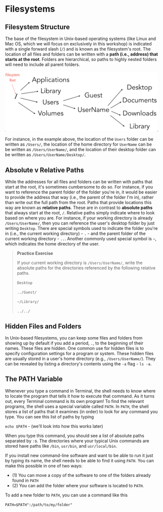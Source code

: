 # Filesystems

## Filesystem Structure

The base of the filesystem in Unix-based operating systems (like Linux and Mac OS, which we will focus on exclusively in this workshop) is indicated with a single forward slash (`/`) and is known as the filesystem's root. The location of all files and folders can be written with a __path (i.e., address) that starts at the root__. Folders are hierarchical, so paths to highly nested folders will need to include all parent folders.
  
![ExampleMacFilesystem](https://github.com/IntroPhylogenomics/ComputingFundamentals/blob/master/exampleFilesystem.png)
  
For instance, in the example above, the location of the `Users` folder can be written as `/Users/`, the location of the home directory for `UserName` can be be written as `/Users/UserName/`, and the location of their desktop folder can be written as `/Users/UserName/Desktop/`.
  
## Absolute v Relative Paths
  
While the addresses for all files and folders can be written with paths that start at the root, it's sometimes cumbersome to do so. For instance, if you want to reference the parent folder of the folder you're in, it would be easier to provide the address that way (i.e., the parent of the folder I'm in), rather than write out the full path from the root. Paths that provide locations this way are known as __relative paths__. These are in contrast to __absolute paths__ that always start at the root, `/`. Relative paths simply indicate where to look based on where you are. For instance, if your working directory is already `/Users/UserName/`, then you can reference the user's desktop folder by just writing `Desktop`. There are special symbols used to indicate the folder you're in (i.e., the current working directory) - `.` - and the parent folder of the current working directory - `..`. Another commonly used special symbol is `~`, which indicates the home directory of the user.


> __Practice Exercise__
>
> If your current working directory is `/Users/UserName/`, write the absolute paths for the 
> directories referenced by the following relative paths.
>
> `Desktop`
>
> `../Guest/`
>
> `~/Library/`
>
> `../../`
  
## Hidden Files and Folders

In Unix-based filesystems, you can keep some files and folders from showing up by default if you add a period, `.`, to the beginning of their names. These files are hidden. One common use for hidden files is to specify configuration settings for a program or system. These hidden files are usually stored in a user's home directory (e.g., `/Users/UserName/`). They can be revealed by listing a directory's contents using the `-a` flag - `ls -a`.

## The PATH Variable

Whenever you type a command in Terminal, the shell needs to know where to locate the program that tells it how to execute that command. As it turns out, every Terminal command is its own program! To find the relevant programs, the shell uses a special variable called `PATH`. In `PATH`, the shell stores a list of paths that it examines (in order) to look for any command you type. You can see this list of paths by typing

`echo $PATH` - (we'll look into how this works later)

When you type this command, you should see a list of absolute paths separated by `:`s. The directories where your typical Unix commands are stored have paths like `/bin`, `usr/bin`, and `usr/local/bin`.

If you install new command-line software and want to be able to run it just by typing its name, the shell needs to be able to find it using `PATH`. You can make this possible in one of two ways:

- (1) You can move a copy of the software to one of the folders already found in `PATH`
- (2) You can add the folder where your software is located to `PATH`.

To add a new folder to `PATH`, you can use a command like this

`PATH=$PATH":/path/to/my/folder"`

